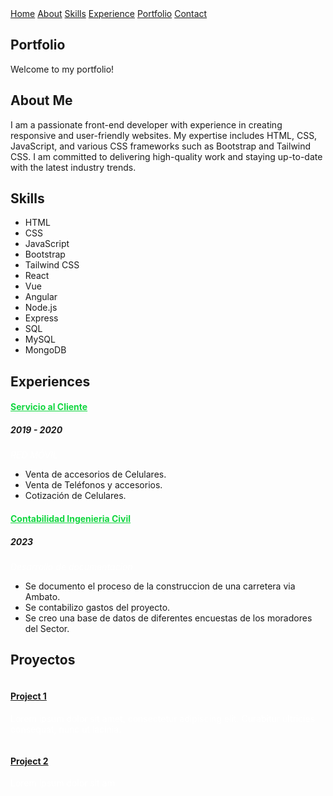 <!DOCTYPE html>
<html>
<head>
  <title>Portfolio</title>
  <link rel="stylesheet" href="style.css">
</head>
<body>
  <!-- Start Navigation Section -->
  <nav>
    <div class="top-nav">
      <a class="active" href="#home">Home</a>
      <a href="#about">About</a>
      <a href="#skills">Skills</a>
      <a href="#experience">Experience</a>
      <a href="#portfolio">Portfolio</a>
      <a href="#contact">Contact</a>
    </div>
  </nav>

  <!-- Start Home Section -->
  <section id="home" class="hero">
    <h1>Portfolio</h1>
    <p>Welcome to my portfolio!</p>
  </section>

  <!-- Start About Section -->
  <section id="about">
    <div class="container">
      <div class="section-title">
        <h2>About Me</h2>
      </div>
      <p>I am a passionate front-end developer with experience in creating responsive and user-friendly websites. My expertise includes HTML, CSS, JavaScript, and various CSS frameworks such as Bootstrap and Tailwind CSS. I am committed to delivering high-quality work and staying up-to-date with the latest industry trends.</p>
    </div>
  </section>

  <!-- Start Skills Section -->
  <section id="skills">
    <div class="container">
      <div class="section-title">
        <h2>Skills</h2>
      </div>
      <div class="skills-container">
        <ul>
          <li>HTML</li>
          <li>CSS</li>
          <li>JavaScript</li>
          <li>Bootstrap</li>
          <li>Tailwind CSS</li>
          <li>React</li>
          <li>Vue</li>
          <li>Angular</li>
          <li>Node.js</li>
          <li>Express</li>
          <li>SQL</li>
          <li>MySQL</li>
          <li>MongoDB</li>
        </ul>
      </div>
    </div>
  </section>

  <!-- Start Experience Section -->
  <section id="experience" class="services">
    <div class="container">
      <div class="section-title">
        <h2>Experiences</h2>
      </div>
      <div class="row">
        <div class="col-lg-12" data-aos="fade-up">
          <div class="col-md-12 mt-4 mt-md-0 icon-box" data-aos="fade-up" data-aos-delay="100">
            <h4 style="text-align:left;"><a href="https://www.asu.edu/" style="color:#12d640">Servicio al Cliente</a><br> </h4>
            <h5 style="text-align:left;">2019 - 2020</h5>
            <p style="text-align:left;color:#fff"><em>RED MÓVIL </em></p>
            <ul style="text-align:left;">
              <li>Venta de accesorios de Celulares.</li>
              <li>Venta de Teléfonos y accesorios.</li>
              <li>Cotización de Celulares.</li>
            </ul>
          </div>
          <div class="col-md-12 mt-4 mt-md-0 icon-box" data-aos="fade-up" data-aos-delay="100">
            <h4 style="text-align:left;"><a href="assets/img/education/colegio_quito.jpg" style="color:#12d640">Contabilidad Ingenieria Civil</a><br> </h4>
            <h5 style="text-align:left;">2023</h5>
            <p style="text-align:left;color:#fff"><em>Desarrollo de documentacion</em></p>
            <ul style="text-align:left;">
              <li>Se documento el proceso de la construccion de una carretera via Ambato.</li>
              <li>Se contabilizo gastos del proyecto.</li>
              <li>Se creo una base de datos de diferentes encuestas de los moradores del Sector.</li>
            </ul>
          </div>
        </div>
      </div>
    </div>
  </section>

  <!-- Start Portfolio Section -->
  <section id="portfolio" class="portfolio">
    <div class="container">
      <div class="section-title">
        <h2>Proyectos</h2>
      </div>
      <div class="row">
        <!-- Start Portfolio Item 1 -->
        <div class="col-md-4 mt-4 mt-md-0 portfolio-item">
          <img src="assets/img/portfolio/item1.jpg" alt="">
          <h4 style="text-align:left;"><a href="#">Project 1</a></h4>
          <p style="text-align:left;color:#fff">Lorem ipsum dolor sit amet, consectetur adipiscing elit. Curabitur ultricies consequat, nunc ut lacinia.</p>
        </div>
        <!-- End Portfolio Item 1 -->
        <!-- Start Portfolio Item 2 -->
        <div class="col-md-4 mt-4 mt-md-0 portfolio-item">
          <img src="assets/img/portfolio/item2.jpg" alt="">
          <h4 style="text-align:left;"><a href="#">Project 2</a></h4>
          <p style="text-align:left;color:#fff">Lorem ipsum dolor sit am
